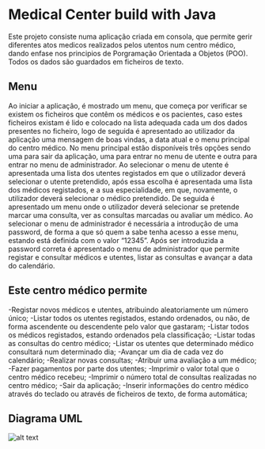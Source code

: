 # Medical Center build with Java

Este projeto consiste numa aplicação criada em consola, que permite gerir diferentes atos medicos realizados pelos utentos num centro médico, dando enfase nos principios de Porgramação Orientada a Objetos (POO). Todos os dados são guardados em ficheiros de texto.

## Menu

Ao iniciar a aplicação, é mostrado um menu, que começa por verificar se existem os ficheiros que contêm os médicos e os pacientes, caso estes ficheiros existam é lido e colocado na lista adequada cada um dos dados presentes no ficheiro, logo de seguida é apresentado ao utilizador da aplicação uma mensagem de boas vindas, a data atual e o menu principal do centro médico.
No menu principal estão disponíveis três opções sendo uma para sair da aplicação, uma para entrar no menu de utente e outra para entrar no menu de administrador.
Ao selecionar o menu de utente é apresentada uma lista dos utentes registados em que o utilizador deverá selecionar o utente pretendido, após essa escolha é apresentada uma lista dos médicos registados, e a sua especialidade, em que, novamente, o utilizador deverá selecionar o médico pretendido. De seguida é apresentado um menu onde o utilizador deverá selecionar se pretende marcar uma consulta, ver as consultas marcadas ou avaliar um médico.
Ao selecionar o menu de administrador é necessária a introdução de uma password, de forma a que só quem a sabe tenha acesso a esse menu, estando está definida com o valor “12345”. Após ser introduzida a password correta é apresentado o menu de administrador que permite registar e consultar médicos e utentes, listar as consultas e avançar a data do calendário.

## Este centro médico permite
-Registar novos médicos e utentes, atribuindo aleatoriamente um número único;
-Listar todos os utentes registados, estando ordenados, ou não, de forma ascendente ou descendente pelo valor que gastaram;
-Listar todos os médicos registados, estando ordenados pela classificação;
-Listar todas as consultas do centro médico;
-Listar os utentes que determinado médico consultará num determinado dia;
-Avançar um dia de cada vez do calendário;
-Realizar novas consultas;
-Atribuir uma avaliação a um médico;
-Fazer pagamentos por parte dos utentes;
-Imprimir o valor total que o centro médico recebeu;
-Imprimir o número total de consultas realizadas no centro médico;
-Sair da aplicação;
-Inserir informações do centro médico através do teclado ou através de ficheiros de texto, de forma automática;

## Diagrama UML

![alt text](https://i.imgur.com/u1bk6WC.png "UML")
